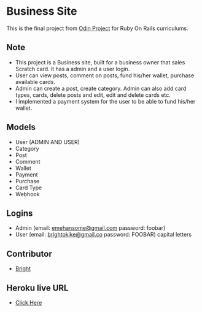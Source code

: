 # Business Site

This is the final project from [Odin Project](https://github.com/macbright/fastfive_site.git) for Ruby On Rails curriculums.

## Note

- This project is a Business site, built for a business owner that sales Scratch card. it has a admin and a user login. 
- User can view posts, comment on posts, fund his/her wallet,
	purchase available cards.
- Admin can create a post, create category. Admin can also add 
	card types, cards, delete posts and edit, edit and delete cards etc.
- I implemented a payment system for the user to be able to fund
	his/her wallet.

## Models
- User (ADMIN AND USER)
- Category
- Post 
- Comment 
- Wallet
- Payment 
- Purchase 
- Card Type
- Webhook 

## Logins 
- Admin (email: emehansome@gmail.com password: foobar)
- User (email: brightokike@gmail.co password: FOOBAR) capital letters


## Contributor
- [Bright](https://github.com/macbright)

## Heroku live URL

- [Click Here](https://fastfive-app.herokuapp.com/)
